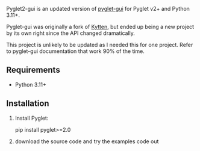 Pyglet2-gui is an updated version of [pyglet-gui](https://github.com/jorgecarleitao/pyglet-gui)
for Pyglet v2+ and Python 3.11+.

Pyglet-gui was originally a fork of [Kytten](https://code.google.com/p/kytten/),
but ended up being a new project by its own right since the API changed dramatically.

This project is unlikely to be updated as I needed this for one project.
Refer to pyglet-gui documentation that work 90% of the time.

Requirements
------------
* Python 3.11+

Installation
--------------

1. Install Pyglet:

     pip install pyglet>=2.0

2. download the source code and try the examples code out